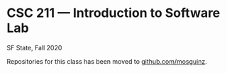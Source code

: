 # CSC 211 — Introduction to Software Lab

SF State, Fall 2020

Repositories for this class has been moved to [github.com/mosguinz](https://github.com/mosguinz?tab=repositories&q=csc211).
